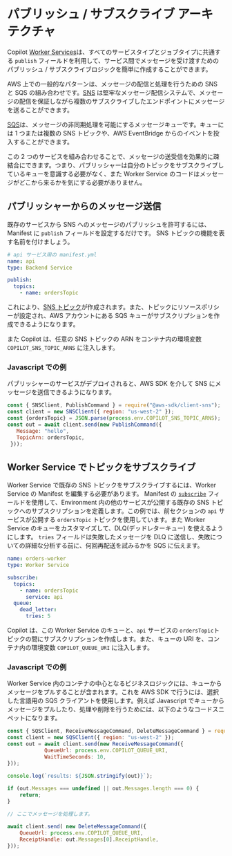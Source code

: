 # パブリッシュ / サブスクライブ アーキテクチャ

Copilot [Worker Services](../manifest/worker-service.ja.md)は、すべてのサービスタイプとジョブタイプに共通する `publish` フィールドを利用して、サービス間でメッセージを受け渡すためのパブリッシュ / サブスクライブロジックを簡単に作成することができます。

AWS 上での一般的なパターンは、メッセージの配信と処理を行うための SNS と SQS の組み合わせです。[SNS](https://docs.aws.amazon.com/ja_jp/sns/latest/dg/welcome.html) は堅牢なメッセージ配信システムで、メッセージの配信を保証しながら複数のサブスクライブしたエンドポイントにメッセージを送ることができます。

[SQS](https://docs.aws.amazon.com/ja_jp/AWSSimpleQueueService/latest/SQSDeveloperGuide/welcome.html)は、メッセージの非同期処理を可能にするメッセージキューです。キューには 1 つまたは複数の SNS トピックや、AWS EventBridge からのイベントを投入することができます。

この 2 つのサービスを組み合わせることで、メッセージの送受信を効果的に疎結合にできます。つまり、パブリッシャーは自分のトピックをサブスクライブしているキューを意識する必要がなく、また Worker Service のコードはメッセージがどこから来るかを気にする必要がありません。

## パブリッシャーからのメッセージ送信

既存のサービスから SNS へのメッセージのパブリッシュを許可するには、Manifest に `publish` フィールドを設定するだけです。
SNS トピックの機能を表す名前を付けましょう。

```yaml
# api サービス用の manifest.yml
name: api
type: Backend Service

publish:
  topics:
    - name: ordersTopic
```

これにより、[SNS トピック](https://docs.aws.amazon.com/ja_jp/sns/latest/dg/welcome.html)が作成されます。また、トピックにリソースポリシーが設定され、AWS アカウントにある SQS キューがサブスクリプションを作成できるようになります。

また Copilot は、任意の SNS トピックの ARN をコンテナ内の環境変数 `COPILOT_SNS_TOPIC_ARNS` に注入します。

### Javascript での例
パブリッシャーのサービスがデプロイされると、AWS SDK を介して SNS にメッセージを送信できるようになります。

```javascript
const { SNSClient, PublishCommand } = require("@aws-sdk/client-sns");
const client = new SNSClient({ region: "us-west-2" });
const {ordersTopic} = JSON.parse(process.env.COPILOT_SNS_TOPIC_ARNS);
const out = await client.send(new PublishCommand({
   Message: "hello",
   TopicArn: ordersTopic,
 }));
```
## Worker Service でトピックをサブスクライブ

Worker Service で既存の SNS トピックをサブスクライブするには、Worker Service の Manifest を編集する必要があります。
Manifest の [`subscribe`](../manifest/worker-service/#subscribe) フィールドを使用して、Environment 内の他のサービスが公開する既存の SNS トピックへのサブスクリプションを定義します。この例では、前セクションの `api` サービスが公開する `ordersTopic` トピックを使用しています。また Worker Service のキューをカスタマイズして、DLQ(デッドレターキュー) を使えるようにします。
`tries` フィールドは失敗したメッセージを DLQ に送信し、失敗についての詳細な分析する前に、何回再配送を試みるかを SQS に伝えます。


```yaml
name: orders-worker
type: Worker Service

subscribe:
  topics:
    - name: ordersTopic
      service: api
  queue:
    dead_letter:
      tries: 5
```

Copilot は、この Worker Service のキューと、`api` サービスの `ordersTopic`トピックの間にサブスクリプションを作成します。また、キューの URI を、コンテナ内の環境変数 `COPILOT_QUEUE_URI` に注入します。

### Javascript での例

Worker Service 内のコンテナの中心となるビジネスロジックには、キューからメッセージをプルすることが含まれます。これを AWS SDK で行うには、選択した言語用の SQS クライアントを使用します。例えば Javascript でキューからメッセージをプルしたり、処理や削除を行うためには、以下のようなコードスニペットになります。

```javascript
const { SQSClient, ReceiveMessageCommand, DeleteMessageCommand } = require("@aws-sdk/client-sqs");
const client = new SQSClient({ region: "us-west-2" });
const out = await client.send(new ReceiveMessageCommand({
            QueueUrl: process.env.COPILOT_QUEUE_URI,
            WaitTimeSeconds: 10,
}));

console.log(`results: ${JSON.stringify(out)}`);
 
if (out.Messages === undefined || out.Messages.length === 0) {
    return;
}

// ここでメッセージを処理します。

await client.send( new DeleteMessageCommand({
    QueueUrl: process.env.COPILOT_QUEUE_URI,
    ReceiptHandle: out.Messages[0].ReceiptHandle,
}));
```